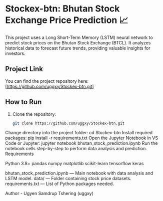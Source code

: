 # Stockex-btn: Bhutan Stock Exchange Price Prediction 📈

This project uses a Long Short-Term Memory (LSTM) neural network to predict stock prices on the Bhutan Stock Exchange (BTCL). It analyzes historical data to forecast future trends, providing valuable insights for investors.

## Project Link

You can find the project repository here:  
[https://github.com/uggxy/Stockex-btn.git]

## How to Run

1. Clone the repository:
   ```bash
   git clone https://github.com/uggxy/Stockex-btn.git
Change directory into the project folder:
cd Stockex-btn
Install required packages:
pip install -r requirements.txt
Open the Jupyter Notebook in VS Code or Jupyter:
jupyter notebook bhutan_stock_prediction.ipynb
Run the notebook cells step-by-step to perform data analysis and prediction.
Requirements

Python 3.8+
pandas
numpy
matplotlib
scikit-learn
tensorflow
keras


bhutan_stock_prediction.ipynb — Main notebook with data analysis and LSTM model.
data/ — Folder containing stock price datasets.
requirements.txt — List of Python packages needed.

Author - Ugyen Samdrup Tshering (uggxy)